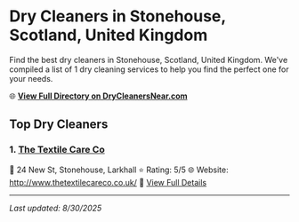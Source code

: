 # Dry Cleaners in Stonehouse, Scotland, United Kingdom

Find the best dry cleaners in Stonehouse, Scotland, United Kingdom. We've compiled a list of 1 dry cleaning services to help you find the perfect one for your needs.

🌐 **[View Full Directory on DryCleanersNear.com](https://drycleanersnear.com/city/United%20Kingdom/Scotland/Stonehouse)**

## Top Dry Cleaners

### 1. [The Textile Care Co](https://drycleanersnear.com/dryCleaner/689408ccfa09c6c0709d96fc/the-textile-care-co)
📍 24 New St, Stonehouse, Larkhall
⭐ Rating: 5/5
🌐 Website: http://www.thetextilecareco.co.uk/
🔗 [View Full Details](https://drycleanersnear.com/dryCleaner/689408ccfa09c6c0709d96fc/the-textile-care-co)


---

*Last updated: 8/30/2025*
